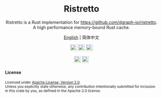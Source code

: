 <div align="center">
<h1>Ristretto</h1>
</div>
<div align="center">

Ristretto is a Rust implementation for https://github.com/dgraph-io/ristretto. A high performance memory-bound Rust cache.

[English](README.md) | 简体中文

[<img alt="github" src="https://img.shields.io/badge/GITHUB-Ristretto-8da0cb?style=for-the-badge&logo=Github" height="22">][Github-url]
[<img alt="Build" src="https://img.shields.io/badge/Build-passing-brightgreen?style=for-the-badge&logo=Github-Actions" height="22">][CI-url]
[<img alt="codecov" src="https://img.shields.io/codecov/c/gh/al8n/ristretto?style=for-the-badge&token=P175Q03Q1L&logo=codecov" height="22">][codecov-url]

[<img alt="rustc" src="https://img.shields.io/badge/rustc-1.52.0--nightly%2B-fc8d62.svg?style=for-the-badge&logo=Rust" height="22">][rustc-url]
[<img alt="rustc" src="https://img.shields.io/badge/License-Apache%202.0-blue.svg?style=for-the-badge&logo=Apache" height="22">][license-url]


</div>


#### License

<sup>
Licensed under <a href="LICENSE">Apache License, Version
2.0</a>.
</sup>
<br>
<sub>
Unless you explicitly state otherwise, any contribution intentionally submitted
for inclusion in this crate by you, as defined in the Apache-2.0 license.
</sub>

[Github-url]: https://github.com/al8n/ristretto/
[CI-url]: https://github.com/al8n/ristretto
[codecov-url]: https://app.codecov.io/gh/al8n/ristretto/
[license-url]: https://opensource.org/licenses/Apache-2.0
[rustc-url]: https://github.com/rust-lang/rust/blob/master/RELEASES.md
[rustc-image]: https://img.shields.io/badge/rustc-1.52.0--nightly%2B-orange.svg?style=for-the-badge&logo=Rust